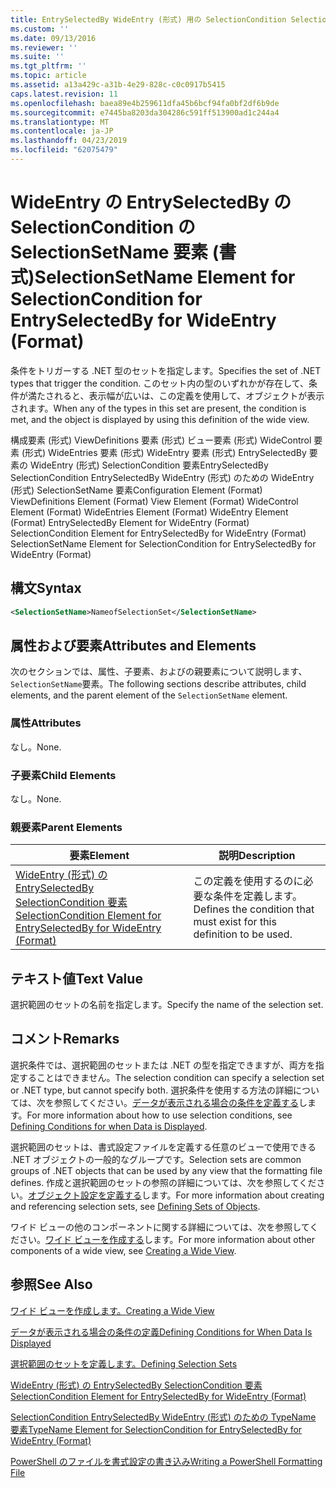 ```yaml
---
title: EntrySelectedBy WideEntry (形式) 用の SelectionCondition SelectionSetName 要素 |Microsoft Docs
ms.custom: ''
ms.date: 09/13/2016
ms.reviewer: ''
ms.suite: ''
ms.tgt_pltfrm: ''
ms.topic: article
ms.assetid: a13a429c-a31b-4e29-828c-c0c0917b5415
caps.latest.revision: 11
ms.openlocfilehash: baea89e4b259611dfa45b6bcf94fa0bf2df6b9de
ms.sourcegitcommit: e7445ba8203da304286c591ff513900ad1c244a4
ms.translationtype: MT
ms.contentlocale: ja-JP
ms.lasthandoff: 04/23/2019
ms.locfileid: "62075479"
---
```

# <a name="selectionsetname-element-for-selectioncondition-for-entryselectedby-for-wideentry-format"></a><span data-ttu-id="389e9-102">WideEntry の EntrySelectedBy の SelectionCondition の SelectionSetName 要素 (書式)</span><span class="sxs-lookup"><span data-stu-id="389e9-102">SelectionSetName Element for SelectionCondition for EntrySelectedBy for WideEntry (Format)</span></span>

<span data-ttu-id="389e9-103">条件をトリガーする .NET 型のセットを指定します。</span><span class="sxs-lookup"><span data-stu-id="389e9-103">Specifies the set of .NET types that trigger the condition.</span></span> <span data-ttu-id="389e9-104">このセット内の型のいずれかが存在して、条件が満たされると、表示幅が広いは、この定義を使用して、オブジェクトが表示されます。</span><span class="sxs-lookup"><span data-stu-id="389e9-104">When any of the types in this set are present, the condition is met, and the object is displayed by using this definition of the wide view.</span></span>

<span data-ttu-id="389e9-105">構成要素 (形式) ViewDefinitions 要素 (形式) ビュー要素 (形式) WideControl 要素 (形式) WideEntries 要素 (形式) WideEntry 要素 (形式) EntrySelectedBy 要素の WideEntry (形式) SelectionCondition 要素EntrySelectedBy SelectionCondition EntrySelectedBy WideEntry (形式) のための WideEntry (形式) SelectionSetName 要素</span><span class="sxs-lookup"><span data-stu-id="389e9-105">Configuration Element (Format) ViewDefinitions Element (Format) View Element (Format) WideControl Element (Format) WideEntries Element (Format) WideEntry Element (Format) EntrySelectedBy Element for WideEntry (Format) SelectionCondition Element for EntrySelectedBy for WideEntry (Format) SelectionSetName Element for SelectionCondition for EntrySelectedBy for WideEntry (Format)</span></span>

## <a name="syntax"></a><span data-ttu-id="389e9-106">構文</span><span class="sxs-lookup"><span data-stu-id="389e9-106">Syntax</span></span>

```xml
<SelectionSetName>NameofSelectionSet</SelectionSetName>
```

## <a name="attributes-and-elements"></a><span data-ttu-id="389e9-107">属性および要素</span><span class="sxs-lookup"><span data-stu-id="389e9-107">Attributes and Elements</span></span>

<span data-ttu-id="389e9-108">次のセクションでは、属性、子要素、およびの親要素について説明します、`SelectionSetName`要素。</span><span class="sxs-lookup"><span data-stu-id="389e9-108">The following sections describe attributes, child elements, and the parent element of the `SelectionSetName` element.</span></span>

### <a name="attributes"></a><span data-ttu-id="389e9-109">属性</span><span class="sxs-lookup"><span data-stu-id="389e9-109">Attributes</span></span>

<span data-ttu-id="389e9-110">なし。</span><span class="sxs-lookup"><span data-stu-id="389e9-110">None.</span></span>

### <a name="child-elements"></a><span data-ttu-id="389e9-111">子要素</span><span class="sxs-lookup"><span data-stu-id="389e9-111">Child Elements</span></span>

<span data-ttu-id="389e9-112">なし。</span><span class="sxs-lookup"><span data-stu-id="389e9-112">None.</span></span>

### <a name="parent-elements"></a><span data-ttu-id="389e9-113">親要素</span><span class="sxs-lookup"><span data-stu-id="389e9-113">Parent Elements</span></span>

|<span data-ttu-id="389e9-114">要素</span><span class="sxs-lookup"><span data-stu-id="389e9-114">Element</span></span>|<span data-ttu-id="389e9-115">説明</span><span class="sxs-lookup"><span data-stu-id="389e9-115">Description</span></span>|
|-------------|-----------------|
|[<span data-ttu-id="389e9-116">WideEntry (形式) の EntrySelectedBy SelectionCondition 要素</span><span class="sxs-lookup"><span data-stu-id="389e9-116">SelectionCondition Element for EntrySelectedBy for WideEntry (Format)</span></span>](./selectioncondition-element-for-entryselectedby-for-widecontrol-format.md)|<span data-ttu-id="389e9-117">この定義を使用するのに必要な条件を定義します。</span><span class="sxs-lookup"><span data-stu-id="389e9-117">Defines the condition that must exist for this definition to be used.</span></span>|

## <a name="text-value"></a><span data-ttu-id="389e9-118">テキスト値</span><span class="sxs-lookup"><span data-stu-id="389e9-118">Text Value</span></span>

<span data-ttu-id="389e9-119">選択範囲のセットの名前を指定します。</span><span class="sxs-lookup"><span data-stu-id="389e9-119">Specify the name of the selection set.</span></span>

## <a name="remarks"></a><span data-ttu-id="389e9-120">コメント</span><span class="sxs-lookup"><span data-stu-id="389e9-120">Remarks</span></span>

<span data-ttu-id="389e9-121">選択条件では、選択範囲のセットまたは .NET の型を指定できますが、両方を指定することはできません。</span><span class="sxs-lookup"><span data-stu-id="389e9-121">The selection condition can specify a selection set or .NET type, but cannot specify both.</span></span> <span data-ttu-id="389e9-122">選択条件を使用する方法の詳細については、次を参照してください。[データが表示される場合の条件を定義する](./defining-conditions-for-displaying-data.md)します。</span><span class="sxs-lookup"><span data-stu-id="389e9-122">For more information about how to use selection conditions, see [Defining Conditions for when Data is Displayed](./defining-conditions-for-displaying-data.md).</span></span>

<span data-ttu-id="389e9-123">選択範囲のセットは、書式設定ファイルを定義する任意のビューで使用できる .NET オブジェクトの一般的なグループです。</span><span class="sxs-lookup"><span data-stu-id="389e9-123">Selection sets are common groups of .NET objects that can be used by any view that the formatting file defines.</span></span> <span data-ttu-id="389e9-124">作成と選択範囲のセットの参照の詳細については、次を参照してください。[オブジェクト設定を定義する](./defining-selection-sets.md)します。</span><span class="sxs-lookup"><span data-stu-id="389e9-124">For more information about creating and referencing selection sets, see [Defining Sets of Objects](./defining-selection-sets.md).</span></span>

<span data-ttu-id="389e9-125">ワイド ビューの他のコンポーネントに関する詳細については、次を参照してください。[ワイド ビューを作成する](./creating-a-wide-view.md)します。</span><span class="sxs-lookup"><span data-stu-id="389e9-125">For more information about other components of a wide view, see [Creating a Wide View](./creating-a-wide-view.md).</span></span>

## <a name="see-also"></a><span data-ttu-id="389e9-126">参照</span><span class="sxs-lookup"><span data-stu-id="389e9-126">See Also</span></span>

[<span data-ttu-id="389e9-127">ワイド ビューを作成します。</span><span class="sxs-lookup"><span data-stu-id="389e9-127">Creating a Wide View</span></span>](./creating-a-wide-view.md)

[<span data-ttu-id="389e9-128">データが表示される場合の条件の定義</span><span class="sxs-lookup"><span data-stu-id="389e9-128">Defining Conditions for When Data Is Displayed</span></span>](./defining-conditions-for-displaying-data.md)

[<span data-ttu-id="389e9-129">選択範囲のセットを定義します。</span><span class="sxs-lookup"><span data-stu-id="389e9-129">Defining Selection Sets</span></span>](./defining-selection-sets.md)

[<span data-ttu-id="389e9-130">WideEntry (形式) の EntrySelectedBy SelectionCondition 要素</span><span class="sxs-lookup"><span data-stu-id="389e9-130">SelectionCondition Element for EntrySelectedBy for WideEntry (Format)</span></span>](./selectioncondition-element-for-entryselectedby-for-widecontrol-format.md)

[<span data-ttu-id="389e9-131">SelectionCondition EntrySelectedBy WideEntry (形式) のための TypeName 要素</span><span class="sxs-lookup"><span data-stu-id="389e9-131">TypeName Element for SelectionCondition for EntrySelectedBy for WideEntry (Format)</span></span>](./typename-element-for-selectioncondition-for-entryselectedby-for-widecontrol-format.md)

[<span data-ttu-id="389e9-132">PowerShell のファイルを書式設定の書き込み</span><span class="sxs-lookup"><span data-stu-id="389e9-132">Writing a PowerShell Formatting File</span></span>](./writing-a-powershell-formatting-file.md)
